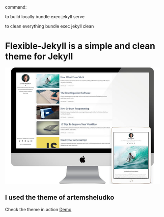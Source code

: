 
command:

to build locally
bundle exec jekyll serve

to clean everything
bundle exec jekyll clean 


# Flexible-Jekyll is a simple and clean theme for Jekyll

![](https://github.com/artemsheludko/flexible-jekyll/blob/master/assets/img/promo-img.jpg?raw=true)

## I used the theme of artemsheludko
Check the theme in action [Demo](https://artemsheludko.github.io/flexible-jekyll/)
